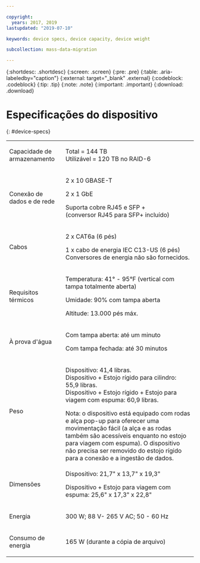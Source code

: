 ```yaml
---

copyright:
  years: 2017, 2019
lastupdated: "2019-07-10"

keywords: device specs, device capacity, device weight

subcollection: mass-data-migration

---
```


{:shortdesc: .shortdesc}
{:screen: .screen}
{:pre: .pre}
{:table: .aria-labeledby="caption"}
{:external: target="_blank" .external}
{:codeblock: .codeblock}
{:tip: .tip}
{:note: .note}
{:important: .important}
{:download: .download}

# Especificações do dispositivo
{: #device-specs}

<table role="presentation">
        <colgroup>
          <col/>
          <col/>
        </colgroup>
          <tr>
            <td><p>Capacidade de armazenamento</p></td>
            <td>
              <p>Total = 144 TB<br/>Utilizável = 120 TB no RAID-6</p>
            </td>
          </tr>
          <tr>
            <td><p>Conexão de dados e de rede</p></td>
            <td>
              <p>2 x 10 GBASE-T</p>
              <p>2 x 1 GbE</p>
              <p>Suporta cobre RJ45 e SFP + <br/> (conversor RJ45 para SFP+ incluído)</p>
            </td>
          </tr>
          <tr>
            <td><p>Cabos</p></td>
            <td>
              <p>2 x CAT6a (6 pés)</p>
              <p>1 x cabo de energia IEC C13-US (6 pés) <br/>Conversores de energia não são fornecidos.</p>
            </td>
          </tr>
          <tr>
            <td><p>Requisitos térmicos</p></td>
            <td>
              <p>Temperatura: 41° - 95°F (vertical com tampa totalmente aberta)</p>
              <p>Umidade: 90% com tampa aberta</p>
              <p>Altitude: 13.000 pés máx.</p>
            </td>
          </tr>
          <tr>
            <td><p>À prova d'água</p></td>
            <td>
              <p>Com tampa aberta: até um minuto</p>
              <p>Com tampa fechada: até 30 minutos</p>
            </td>
          </tr>
          <tr>
            <td><p>Peso</p></td>
            <td>
              <p>Dispositivo: 41,4 libras.</br>Dispositivo + Estojo rígido para cilindro: 55,9 libras.<br/>Dispositivo + Estojo rígido + Estojo para viagem com espuma: 60,9 libras.</p>
              Nota: o dispositivo está equipado com rodas e alça pop-up para oferecer uma movimentação fácil (a alça e as rodas também são acessíveis enquanto no estojo para viagem com espuma). O dispositivo não precisa ser removido do estojo rígido para a conexão e a ingestão de dados.
            </td>
          </tr>
          <tr>
            <td><p>Dimensões</p></td>
            <td>
              <p>Dispositivo: 21,7" x 13,7" x 19,3"</p>
              <p>Dispositivo + Estojo para viagem com espuma: 25,6" x 17,3" x 22,8"</p>
            </td>
          </tr>
          <tr>
            <td><p>Energia</p></td>
            <td>
              <p>300 W; 88 V- 265 V AC; 50 - 60 Hz</p>
            </td>
          </tr>
          <tr>
            <td><p>Consumo de energia</p></td>
            <td>
              <p>165 W (durante a cópia de arquivo)</p>
            </td>
          </tr>
</table>
